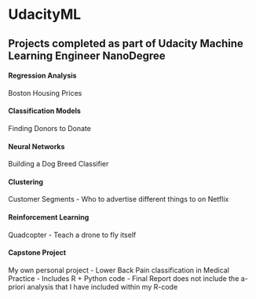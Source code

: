 # UdacityML

## Projects completed as part of Udacity Machine Learning Engineer NanoDegree

#### Regression Analysis  
Boston Housing Prices  
#### Classification Models  
Finding Donors to Donate  
#### Neural Networks  
Building a Dog Breed Classifier  
#### Clustering  
Customer Segments - Who to advertise different things to on Netflix  
#### Reinforcement Learning  
Quadcopter - Teach a drone to fly itself  
#### Capstone Project  
My own personal project - Lower Back Pain classification in Medical Practice - Includes R + Python code - Final Report does not include the a-priori analysis that I have included within my R-code
